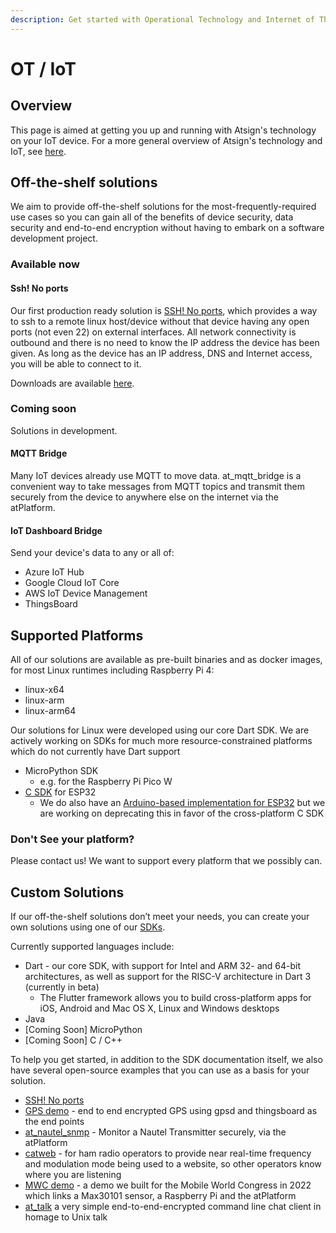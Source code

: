 ```yaml
---
description: Get started with Operational Technology and Internet of Things
---
```


# OT / IoT

## Overview

This page is aimed at getting you up and running with Atsign's technology on your IoT device. For a more general overview of Atsign's technology and IoT, see [here](https://atsign.com/iot-internet-of-things).

## Off-the-shelf solutions

We aim to provide off-the-shelf solutions for the most-frequently-required use cases so you can gain all of the benefits of device security, data security and end-to-end encryption without having to embark on a software development project.

### Available now

#### Ssh! No ports

Our first production ready solution is [SSH! No ports](../solutions/sshnp/), which provides a way to ssh to a remote linux host/device without that device having any open ports (not even 22) on external interfaces. All network connectivity is outbound and there is no need to know the IP address the device has been given. As long as the device has an IP address, DNS and Internet access, you will be able to connect to it.

Downloads are available [here](https://github.com/atsign-foundation/sshnoports/releases).

### Coming soon

Solutions in development.

#### MQTT Bridge

Many IoT devices already use MQTT to move data. at\_mqtt\_bridge is a convenient way to take messages from MQTT topics and transmit them securely from the device to anywhere else on the internet via the atPlatform.

#### IoT Dashboard Bridge

Send your device's data to any or all of:

* Azure IoT Hub
* Google Cloud IoT Core
* AWS IoT Device Management
* ThingsBoard

## Supported Platforms

All of our solutions are available as pre-built binaries and as docker images, for most Linux runtimes including Raspberry Pi 4:

* linux-x64
* linux-arm
* linux-arm64

Our solutions for Linux were developed using our core Dart SDK. We are actively working on SDKs for much more resource-constrained platforms which do not currently have Dart support

* MicroPython SDK
  * e.g. for the Raspberry Pi Pico W
* [C SDK](https://github.com/atsign-foundation/at\_c) for ESP32
  * We do also have an [Arduino-based implementation for ESP32](https://github.com/atsign-foundation/at\_esp32) but we are working on deprecating this in favor of the cross-platform C SDK

### Don't See your platform?

Please contact us! We want to support every platform that we possibly can.

## Custom Solutions

If our off-the-shelf solutions don’t meet your needs, you can create your own solutions using one of our [SDKs](../learn/sdk/).

Currently supported languages include:

* &#x20;Dart - our core SDK, with support for Intel and ARM 32- and 64-bit architectures, as well as support for the RISC-V architecture in Dart 3 (currently in beta)
  * The Flutter framework allows you to build cross-platform apps for iOS, Android and Mac OS X, Linux and Windows desktops
* Java
* \[Coming Soon] MicroPython
* \[Coming Soon] C / C++

To help you get started, in addition to the SDK documentation itself, we also have several open-source examples that you can use as a basis for your solution.

* [SSH! No ports](../solutions/sshnp/)
* [GPS demo](https://github.com/atsign-foundation/at\_gps\_demo) - end to end encrypted GPS using gpsd and thingsboard as the end points
* [at\_nautel\_snmp](https://github.com/cconstab/at\_nautel\_snmp) - Monitor a Nautel Transmitter securely, via the atPlatform
* [catweb](https://github.com/cconstab/catweb) - for ham radio operators to provide near real-time frequency and modulation mode being used to a website, so other operators know where you are listening
* [MWC demo](https://github.com/atsign-foundation/mwc\_demo) - a demo we built for the Mobile World Congress in 2022 which links a Max30101 sensor, a Raspberry Pi and the atPlatform
* [at\_talk](https://github.com/atsign-foundation/at\_talk) a very simple end-to-end-encrypted command line chat client in homage to Unix talk
